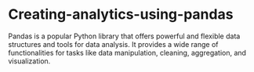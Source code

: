 # Creating-analytics-using-pandas
Pandas is a popular Python library that offers powerful and flexible data structures and tools for data analysis. It provides a wide range of functionalities for tasks like data manipulation, cleaning, aggregation, and visualization. 
